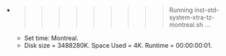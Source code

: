 * >>>>>>>>> Running inst-std-system-xtra-tz-montreal.sh ...
  * Set time: Montreal.
  * Disk size = 3488280K. Space Used = 4K. Runtime = 00:00:00:01.
